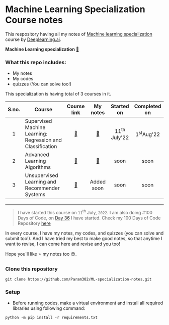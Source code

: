 # Machine Learning Specialization Course notes
This respository having all my notes of [Machine learning specialization](https://www.deeplearning.ai/courses/machine-learning-specialization/) course by [Deeplearning.ai](https://www.deeplearning.ai/).

**Machine Learning specialization** [🔗](https://www.coursera.org/specializations/machine-learning-introduction)

### What this repo includes:
- My notes
- My codes
- quizzes (You can solve too!)


This specialization is having total of 3 courses in it.

| S.no. | Course                                                     | Course link | My notes | Started on | Completed on |
|:-----:|------------------------------------------------------------|:-----------:|:--------:|:----------:|:------------:|
| 1    | Supervised Machine Learning: Regression and Classification | [🔗](https://www.coursera.org/learn/machine-learning?specialization=machine-learning-introduction) | [🔗](./Course%201%20-%20Supervised%20Machine%20Learning/) | 11<sup>th</sup> July'22 |  1<sup>st</sup>Aug'22 |
| 2    | Advanced Learning Algorithms                               | [🔗](https://www.coursera.org/learn/advanced-learning-algorithms?specialization=machine-learning-introduction) | [🔗](./Course%202%20-%20Advanced%20Learning%20Algorithms/) |  soon | soon |
| 3    | Unsupervised Learning and Recommender Systems              | [🔗](https://www.coursera.org/learn/unsupervised-learning-recommenders-reinforcement-learning?specialization=machine-learning-introduction) | Added soon | soon | soon |

---

> I have started this course on `11`<sup>th</sup> July, `2022`. I am also doing #100 Days of Code, on [Day 36](https://github.com/Param302/100DaysOfCode-Python/tree/main/Day-36) I have started.
> Check my 100 Days of Code Repository [here](https://github.com/Param302/100DaysOfCode-Python)

In every course, I have my notes, my codes, and quizzes (you can solve and submit too!). And I have tried my best to make good notes, so that anytime I want to revise, I can come here and revise and you too!

Hope you'll like ⭐ my notes too 😊.

### Clone this repository
```
git clone https://github.com/Param302/ML-specialization-notes.git
```

### Setup
- Before running codes, make a virtual environment and install all required libraries using following command:
```
python -m pip install -r requirements.txt
```